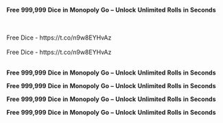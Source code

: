 <strong>Free</strong> <strong>999,999</strong> <strong>Dice</strong> <strong>in</strong> <strong>Monopoly</strong> <strong>Go</strong> <strong>–</strong> <strong>Unlock</strong> <strong>Unlimited</strong> <strong>Rolls</strong> <strong>in</strong> <strong>Seconds</strong>

<br>
<br>Free Dice - https://t.co/n9w8EYHvAz
<br>
<br>Free Dice - https://t.co/n9w8EYHvAz
<br>
<br>

<strong>Free</strong> <strong>999,999</strong> <strong>Dice</strong> <strong>in</strong> <strong>Monopoly</strong> <strong>Go</strong> <strong>–</strong> <strong>Unlock</strong> <strong>Unlimited</strong> <strong>Rolls</strong> <strong>in</strong> <strong>Seconds</strong>

<strong>Free</strong> <strong>999,999</strong> <strong>Dice</strong> <strong>in</strong> <strong>Monopoly</strong> <strong>Go</strong> <strong>–</strong> <strong>Unlock</strong> <strong>Unlimited</strong> <strong>Rolls</strong> <strong>in</strong> <strong>Seconds</strong>

<strong>Free</strong> <strong>999,999</strong> <strong>Dice</strong> <strong>in</strong> <strong>Monopoly</strong> <strong>Go</strong> <strong>–</strong> <strong>Unlock</strong> <strong>Unlimited</strong> <strong>Rolls</strong> <strong>in</strong> <strong>Seconds</strong>

<strong>Free</strong> <strong>999,999</strong> <strong>Dice</strong> <strong>in</strong> <strong>Monopoly</strong> <strong>Go</strong> <strong>–</strong> <strong>Unlock</strong> <strong>Unlimited</strong> <strong>Rolls</strong> <strong>in</strong> <strong>Seconds</strong>
